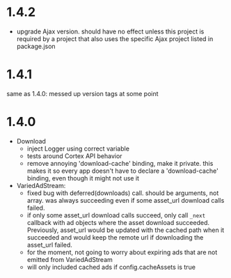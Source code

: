 # 1.4.2

* upgrade Ajax version.  should have no effect unless this project is required
  by a project that also uses the specific Ajax project listed in package.json

# 1.4.1

same as 1.4.0:  messed up version tags at some point

# 1.4.0

* Download
  * inject Logger using correct variable
  * tests around Cortex API behavior
  * remove annoying 'download-cache' binding, make it private.  this
    makes it so every app doesn't have to declare a 'download-cache'
    binding, even though it might not use it
* VariedAdStream:
  * fixed bug with deferred(downloads) call.  should be arguments, not array.
    was always succeeding even if some asset_url download calls failed.
  * if only some asset_url download calls succeed, only call `_next` callback
    with ad objects where the asset download succeeded.  Previously, asset_url
    would be updated with the cached path when it succeeded and would keep the
    remote url if downloading the asset_url failed.
  * for the moment, not going to worry about expiring ads that are not emitted from
    VariedAdStream
  * will only included cached ads if config.cacheAssets is true
